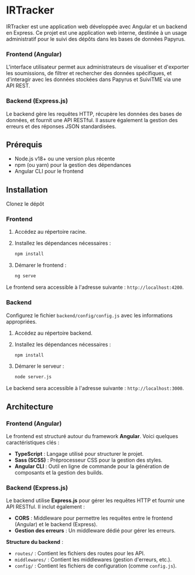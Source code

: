 # IRTracker
IRTracker est une application web développée avec Angular et un backend en Express.
Ce projet est une application web interne, destinée à un usage administratif pour le suivi des dépôts dans les bases de données Papyrus.

### Frontend (Angular)

L'interface utilisateur permet aux administrateurs de visualiser et d'exporter les soumissions, de filtrer et rechercher des données spécifiques, et d'interagir avec les données stockées dans Papyrus et SuiviTME via une API REST.

### Backend (Express.js)

Le backend gère les requêtes HTTP, récupère les données des bases de données, et fournit une API RESTful. Il assure également la gestion des erreurs et des réponses JSON standardisées.


## Prérequis

- Node.js v18+ ou une version plus récente
- npm (ou yarn) pour la gestion des dépendances
- Angular CLI pour le frontend

## Installation

Clonez le dépôt

### Frontend

1. Accédez au répertoire racine.

2. Installez les dépendances nécessaires :

   ```bash
   npm install
   ```
3. Démarer le frontend :

   ```bash
   ng serve
   ```
Le frontend sera accessible à l'adresse suivante : `http://localhost:4200`.

### Backend

Configurez le fichier `backend/config/config.js` avec les informations appropriées.

1. Accédez au répertoire backend.

2. Installez les dépendances nécessaires :

   ```bash
   npm install
   ```
3. Démarer le serveur :

   ```bash
   node server.js
   ```
Le backend sera accessible à l'adresse suivante : `http://localhost:3000`.

## Architecture

### Frontend (Angular)

Le frontend est structuré autour du framework **Angular**. Voici quelques caractéristiques clés :

- **TypeScript** : Langage utilisé pour structurer le projet.
- **Sass (SCSS)** : Préprocesseur CSS pour la gestion des styles.
- **Angular CLI** : Outil en ligne de commande pour la génération de composants et la gestion des builds.

### Backend (Express.js)

Le backend utilise **Express.js** pour gérer les requêtes HTTP et fournir une API RESTful. Il inclut également :

- **CORS** : Middleware pour permettre les requêtes entre le frontend (Angular) et le backend (Express).
- **Gestion des erreurs** : Un middleware dédié pour gérer les erreurs.

**Structure du backend** :
- `routes/` : Contient les fichiers des routes pour les API.
- `middlewares/` : Contient les middlewares (gestion d'erreurs, etc.).
- `config/` : Contient les fichiers de configuration (comme `config.js`).
